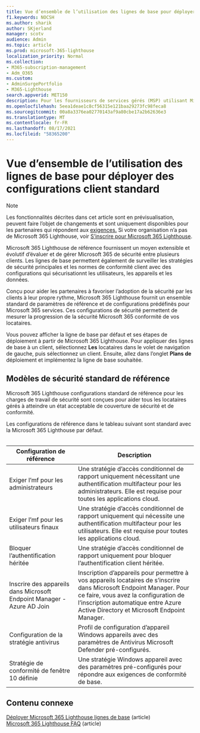 ```yaml
---
title: Vue d’ensemble de l’utilisation des lignes de base pour déployer des configurations client standard
f1.keywords: NOCSH
ms.author: sharik
author: SKjerland
manager: scotv
audience: Admin
ms.topic: article
ms.prod: microsoft-365-lighthouse
localization_priority: Normal
ms.collection:
- M365-subscription-management
- Adm_O365
ms.custom:
- AdminSurgePortfolio
- M365-Lighthouse
search.appverid: MET150
description: Pour les fournisseurs de services gérés (MSP) utilisant Microsoft 365 Lighthouse, découvrez comment utiliser les lignes de base pour déployer des configurations client standard.
ms.openlocfilehash: 5eea1deae1c8cf56315e121baa29273fc98feca8
ms.sourcegitcommit: 00a8a3376ea02770143af9a80cbe17a2b62636e3
ms.translationtype: MT
ms.contentlocale: fr-FR
ms.lasthandoff: 08/17/2021
ms.locfileid: "58365200"
---
```

# <a name="overview-of-using-baselines-to-deploy-standard-tenant-configurations"></a>Vue d’ensemble de l’utilisation des lignes de base pour déployer des configurations client standard 

> [!NOTE]
> Les fonctionnalités décrites dans cet article sont en prévisualisation, peuvent faire l’objet de changements et sont uniquement disponibles pour les partenaires qui répondent aux [exigences.](m365-lighthouse-requirements.md) Si votre organisation n’a pas de Microsoft 365 Lighthouse, voir [S’inscrire pour Microsoft 365 Lighthouse](m365-lighthouse-sign-up.md).

Microsoft 365 Lighthouse de référence fournissent un moyen extensible et évolutif d’évaluer et de gérer Microsoft 365 de sécurité entre plusieurs clients. Les lignes de base permettent également de surveiller les stratégies de sécurité principales et les normes de conformité client avec des configurations qui sécurisationnt les utilisateurs, les appareils et les données.

Conçu pour aider les partenaires à favoriser l’adoption de la sécurité par les clients à leur propre rythme, Microsoft 365 Lighthouse fournit un ensemble standard de paramètres de référence et de configurations prédéfinës pour Microsoft 365 services. Ces configurations de sécurité permettent de mesurer la progression de la sécurité Microsoft 365 conformité de vos locataires.

Vous pouvez afficher la ligne de base par défaut et ses étapes de déploiement à partir de Microsoft 365 Lighthouse. Pour appliquer des lignes de base à un client, sélectionnez **Les** locataires dans le volet de navigation de gauche, puis sélectionnez un client. Ensuite, allez dans l’onglet **Plans de** déploiement et implémentez la ligne de base souhaitée.

## <a name="standard-baseline-security-templates"></a>Modèles de sécurité standard de référence

Microsoft 365 Lighthouse configurations standard de référence pour les charges de travail de sécurité sont conçues pour aider tous les locataires gérés à atteindre un état acceptable de couverture de sécurité et de conformité.

Les configurations de référence dans le tableau suivant sont standard avec la Microsoft 365 Lighthouse par défaut.<br><br>

| Configuration de référence | Description |
|--|--|
| Exiger l’mf pour les administrateurs | Une stratégie d’accès conditionnel de rapport uniquement nécessitant une authentification multifacteur pour les administrateurs. Elle est requise pour toutes les applications cloud. |
| Exiger l’mf pour les utilisateurs finaux | Une stratégie d’accès conditionnel de rapport uniquement qui nécessite une authentification multifacteur pour les utilisateurs. Elle est requise pour toutes les applications cloud. |
| Bloquer l’authentification héritée | Une stratégie d’accès conditionnel de rapport uniquement pour bloquer l’authentification client héritée. |
| Inscrire des appareils dans Microsoft Endpoint Manager - Azure AD Join | Inscription d’appareils pour permettre à vos appareils locataires de s’inscrire dans Microsoft Endpoint Manager. Pour ce faire, vous avez la configuration de l’inscription automatique entre Azure Active Directory et Microsoft Endpoint Manager. |
| Configuration de la stratégie antivirus | Profil de configuration d’appareil Windows appareils avec des paramètres de Antivirus Microsoft Defender pré-configurés. |
| Stratégie de conformité de fenêtre 10 définie | Une stratégie Windows appareil avec des paramètres pré-configurés pour répondre aux exigences de conformité de base. |

## <a name="related-content"></a>Contenu connexe

[Déployer Microsoft 365 Lighthouse lignes de base](m365-lighthouse-deploy-baselines.md) (article)\
[Microsoft 365 Lighthouse FAQ](m365-lighthouse-faq.yml) (article)
